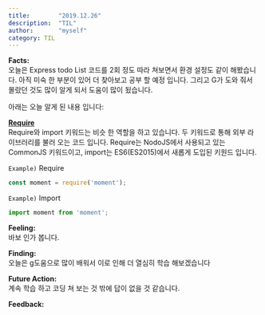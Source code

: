 ```yaml
---
title:        "2019.12.26"
description:  "TIL"
author:       "myself"
category: TIL
---
```

**Facts:** <br>
오늘은 Express todo List 코드를 2회 정도 따라 쳐보면서 환경 설정도 같이 해봤습니다. 아직 미숙 한 부분이 있어 더 찾아보고 공부 할 예정 입니다. 그리고 G가 도와 줘서 몰랐던 것도 많이 알게 되서 도움이 많이 됬습니다.

아래는 오늘 알게 된 내용 입니다:

<strong>[Require](https://www.daleseo.com/js-module-require/)</strong><br>
Require와 import 키워드는 비슷 한 역할을 하고 있습니다. 두 키워드로 통해 외부 라이브러리를 불러 오는 코드 입니다. Require는 NodoJS에서 사용되고 있는 CommonJS 키워드이고, import는 ES6(ES2015)에서 새롭게 도입된 키원드 입니다.

`Example)` Require
```JavaScript
const moment = require('moment');
```
`Example)` Import
```JavaScript
import moment from 'moment';
```

**Feeling:** <br>
바보 인가 봅니다.

**Finding:** <br>
오늘은 g도움으로 많이 배워서 이로 인해 더 열심히 학습 해보겠습니다

**Future Action:** <br>
계속 학습 하고 코딩 쳐 보는 것 밖에 답이 없을 것 같습니다.


**Feedback:** <br>
